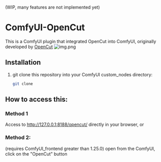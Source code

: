 (WIP, many features are not implemented yet)

# ComfyUI-OpenCut
This is a ComfyUI plugin that integrated OpenCut into ComfyUI, originally developed by [OpenCut](https://github.com/OpenCut-app/OpenCut)
![img.png](docs/img.png)

## Installation
1. git clone this repository into your ComfyUI custom_nodes directory:
   ```bash
   git clone 

## How to access this:
### Method 1
Access to http://127.0.0.1:8188/opencut/ directly in your browser, or
### Method 2: 
(requires ComfyUI_frontend greater than 1.25.0) 
open from the ComfyUI, click on the "OpenCut" button